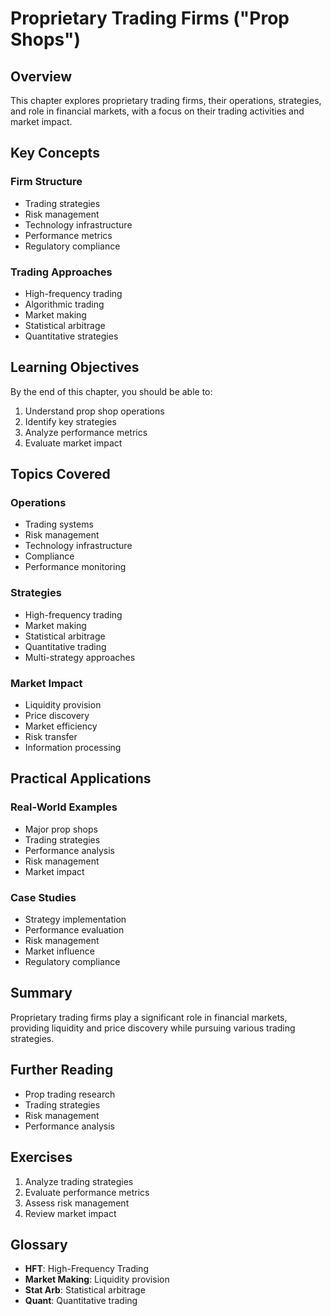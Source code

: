 # Proprietary Trading Firms ("Prop Shops")

## Overview

This chapter explores proprietary trading firms, their operations, strategies, and role in financial markets, with a focus on their trading activities and market impact.

## Key Concepts

### Firm Structure
- Trading strategies
- Risk management
- Technology infrastructure
- Performance metrics
- Regulatory compliance

### Trading Approaches
- High-frequency trading
- Algorithmic trading
- Market making
- Statistical arbitrage
- Quantitative strategies

## Learning Objectives

By the end of this chapter, you should be able to:
1. Understand prop shop operations
2. Identify key strategies
3. Analyze performance metrics
4. Evaluate market impact

## Topics Covered

### Operations
- Trading systems
- Risk management
- Technology infrastructure
- Compliance
- Performance monitoring

### Strategies
- High-frequency trading
- Market making
- Statistical arbitrage
- Quantitative trading
- Multi-strategy approaches

### Market Impact
- Liquidity provision
- Price discovery
- Market efficiency
- Risk transfer
- Information processing

## Practical Applications

### Real-World Examples
- Major prop shops
- Trading strategies
- Performance analysis
- Risk management
- Market impact

### Case Studies
- Strategy implementation
- Performance evaluation
- Risk management
- Market influence
- Regulatory compliance

## Summary

Proprietary trading firms play a significant role in financial markets, providing liquidity and price discovery while pursuing various trading strategies.

## Further Reading

- Prop trading research
- Trading strategies
- Risk management
- Performance analysis

## Exercises

1. Analyze trading strategies
2. Evaluate performance metrics
3. Assess risk management
4. Review market impact

## Glossary

- **HFT**: High-Frequency Trading
- **Market Making**: Liquidity provision
- **Stat Arb**: Statistical arbitrage
- **Quant**: Quantitative trading 